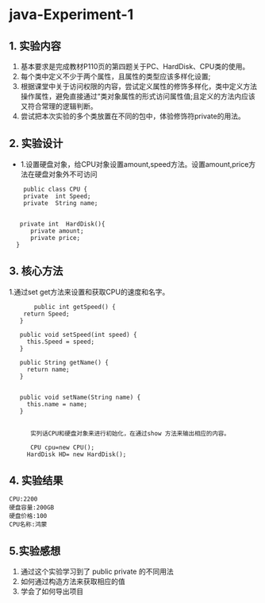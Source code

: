 # java-Experiment-1
## 1. 实验内容
1. 基本要求是完成教材P110页的第四题关于PC、HardDisk、CPU类的使用。
2. 每个类中定义不少于两个属性，且属性的类型应该多样化设置;
3. 根据课堂中关于访问权限的内容，尝试定义属性的修饰多样化，类中定义方法操作属性，避免直接通过“类对象属性的形式访问属性值;且定义的方法内应该又符合常理的逻辑判断。
4. 尝试把本次实验的多个类放置在不同的包中，体验修饰符private的用法。
## 2. 实验设计

+ 1.设置硬盘对象，给CPU对象设置amount,speed方法。设置amount,price方法在硬盘对象外不可访问
```
    public class CPU {
    private  int Speed;   
    private  String name; 
    
    
   private int  HardDisk(){
      private amount;
      private price;
  }
```
 ## 3. 核心方法
 
  1.通过set get方法来设置和获取CPU的速度和名字。
    
           public int getSpeed() {
		return Speed;
	   }

	   public void setSpeed(int speed) {
		 this.Speed = speed;
	   }

	   public String getName() {
		 return name;
	   }


	   public void setName(String name) {
		 this.name = name;
	   }

  
          实列话CPU和硬盘对象来进行初始化，在通过show 方法来输出相应的内容。     

          CPU cpu=new CPU();
	     HardDisk HD= new HardDisk();
	 
   
   
   ## 4. 实验结果
   
    CPU:2200
    硬盘容量:200GB
    硬盘价格:100
    CPU名称:鸿蒙

  ## 5.实验感想

  1. 通过这个实验学习到了
     public private 的不同用法
  2. 如何通过构造方法来获取相应的值
  3. 学会了如何导出项目

   
     
